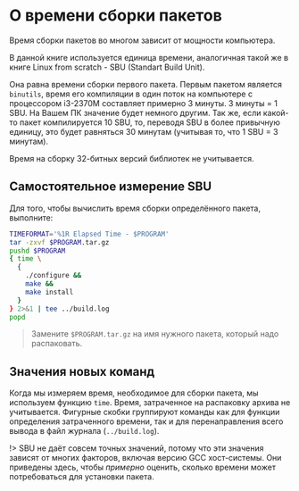 # О времени сборки пакетов

Время сборки пакетов во многом зависит от мощности компьютера.

В данной книге используется единица времени, аналогичная такой же в книге Linux from scratch - SBU (Standart Build Unit).

Она равна времени сборки первого пакета. Первым пакетом является `binutils`, время его компиляции в один поток на компьютере с процессором i3-2370M составляет примерно 3 минуты. 3 минуты = 1 SBU. На Вашем ПК значение будет немного другим. Так же, если какой-то пакет компилируется 10 SBU, то, переводя SBU в более привычную единицу, это будет равняться 30 минутам (учитывая то, что 1 SBU = 3 минутам).

Время на сборку 32-битных версий библиотек не учитывается.

## Самостоятельное измерение SBU
Для того, чтобы вычислить время сборки определённого пакета, выполните:
```bash
TIMEFORMAT='%1R Elapsed Time - $PROGRAM'
tar -zxvf $PROGRAM.tar.gz
pushd $PROGRAM
{ time \
  { 
    ./configure &&
    make &&
    make install
  }
} 2>&1 | tee ../build.log
popd
```

> Замените `$PROGRAM.tar.gz` на имя нужного пакета, который надо распаковать.

## Значения новых команд
Когда мы измеряем время, необходимое для сборки пакета, мы используем функцию `time`. Время, затраченное на распаковку архива не учитывается. Фигурные скобки группируют команды как для функции определения затраченного времени, так и для перенаправления всего вывода в файл журнала (`../build.log`). 

!> SBU не даёт совсем точных значений, потому что эти значения зависят от многих факторов, включая версию GCC хост-системы. Они приведены здесь, чтобы *примерно* оценить, сколько времени может потребоваться для установки пакета. 
